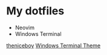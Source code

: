 # My dotfiles

- Neovim
- Windows Terminal

[theniceboy](https://github.com/theniceboy/nvim)
[Windows Terminal Theme](https://windowsterminalthemes.dev/)
